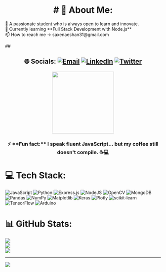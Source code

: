  <h1 align ="center"># 💫 About Me: </h1>
🔭 A passionate student who is always open to learn and innovate.<br>
🌱 Currently learning **Full Stack Development with Node.js**<br>
📫 How to reach me → saxenaeshan31@gmail.com

##<h2 align ="center"> 🌐 Socials:
[![Email](https://img.shields.io/badge/Email-D14836?logo=gmail&logoColor=white)](mailto:saxenaeshan31@gmail.com)
[![LinkedIn](https://img.shields.io/badge/LinkedIn-0077B5?logo=linkedin&logoColor=white)](https://linkedin.com/in/yourprofile)
[![Twitter](https://img.shields.io/badge/Twitter-1DA1F2?logo=twitter&logoColor=white)](https://twitter.com/yourhandle)
</h2>

<p align="center">
  <img src="https://media4.giphy.com/media/v1.Y2lkPTc5MGI3NjExNHp1dzU2dDR0b2I2MTgwM3BzeHZoeDZ1MDl3MXlrdWFuNmQ5bjR2YSZlcD12MV9pbnRlcm5hbF9naWZfYnlfaWQmY3Q9Zw/78XCFBGOlS6keY1Bil/giphy.gif" width="200"/>
</p>
<h3 align="center" style="bold">
⚡ **Fun fact:** I speak fluent JavaScript… but my coffee still doesn't compile. ☕💻
</h3>


# 💻 Tech Stack:
![JavaScript](https://img.shields.io/badge/javascript-%23323330.svg?style=for-the-badge&logo=javascript&logoColor=%23F7DF1E) ![Python](https://img.shields.io/badge/python-3670A0?style=for-the-badge&logo=python&logoColor=ffdd54) ![Express.js](https://img.shields.io/badge/express.js-%23404d59.svg?style=for-the-badge&logo=express&logoColor=%2361DAFB) ![NodeJS](https://img.shields.io/badge/node.js-6DA55F?style=for-the-badge&logo=node.js&logoColor=white) ![OpenCV](https://img.shields.io/badge/opencv-%23white.svg?style=for-the-badge&logo=opencv&logoColor=white) ![MongoDB](https://img.shields.io/badge/MongoDB-%234ea94b.svg?style=for-the-badge&logo=mongodb&logoColor=white) ![Pandas](https://img.shields.io/badge/pandas-%23150458.svg?style=for-the-badge&logo=pandas&logoColor=white) ![NumPy](https://img.shields.io/badge/numpy-%23013243.svg?style=for-the-badge&logo=numpy&logoColor=white) ![Matplotlib](https://img.shields.io/badge/Matplotlib-%23ffffff.svg?style=for-the-badge&logo=Matplotlib&logoColor=black) ![Keras](https://img.shields.io/badge/Keras-%23D00000.svg?style=for-the-badge&logo=Keras&logoColor=white) ![Plotly](https://img.shields.io/badge/Plotly-%233F4F75.svg?style=for-the-badge&logo=plotly&logoColor=white) ![scikit-learn](https://img.shields.io/badge/scikit--learn-%23F7931E.svg?style=for-the-badge&logo=scikit-learn&logoColor=white) ![TensorFlow](https://img.shields.io/badge/TensorFlow-%23FF6F00.svg?style=for-the-badge&logo=TensorFlow&logoColor=white) ![Arduino](https://img.shields.io/badge/-Arduino-00979D?style=for-the-badge&logo=Arduino&logoColor=white)
# 📊 GitHub Stats:
![](https://github-readme-stats.vercel.app/api?username=Eshan1402&theme=dark&hide_border=false&include_all_commits=false&count_private=false)<br/>
![](https://nirzak-streak-stats.vercel.app/?user=Eshan1402&theme=dark&hide_border=false)<br/>
![](https://github-readme-stats.vercel.app/api/top-langs/?username=Eshan1402&theme=dark&hide_border=false&include_all_commits=false&count_private=false&layout=compact)

---
[![](https://visitcount.itsvg.in/api?id=Eshan1402&icon=0&color=0)](https://visitcount.itsvg.in)

<!-- Proudly created with GPRM ( https://gprm.itsvg.in ) -->
